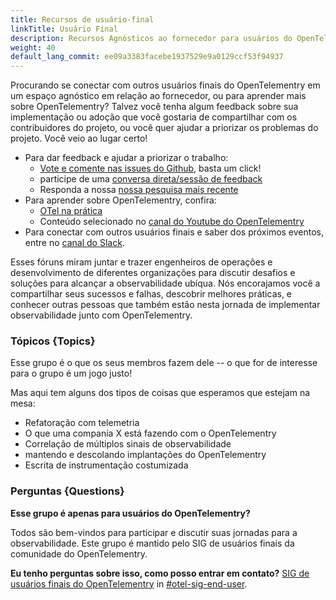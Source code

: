 ```yaml
---
title: Recursos de usuário-final
linkTitle: Usuário Final
description: Recursos Agnósticos ao fornecedor para usuários do OpenTelemetry
weight: 40
default_lang_commit: ee09a3383facebe1937529e9a0129ccf53f94937
---
```


Procurando se conectar com outros usuários finais do OpenTelementry em um espaço agnóstico em relação ao fornecedor, ou para aprender mais sobre OpenTelementry? Talvez você tenha algum feedback sobre sua implementação ou adoção que você gostaria de compartilhar com os contribuidores do projeto, ou você quer ajudar a priorizar os problemas do projeto. Você veio ao lugar certo!

- Para dar feedback e ajudar a priorizar o trabalho:
  - [Vote e comente nas issues do Github](issue-participation/), basta um click!
  - participe de uma [conversa direta/sessão de feedback](interviews-feedback/)
  - Responda a nossa [nossa pesquisa mais recente](feedback-survey/)
- Para aprender sobre OpenTelementry, confira:
  - [OTel na prática](otel-in-pratice/)
  - Conteúdo selecionado no [canal do Youtube do OpenTelementry](https://www.youtube.com/@otel-official)
- Para conectar com outros usuários finais e saber dos próximos eventos, entre no [canal do Slack](slack-channel/).

Esses fóruns miram juntar e trazer engenheiros de operações e desenvolvimento de diferentes organizações para discutir desafios e soluções para alcançar a observabilidade ubíqua. Nós encorajamos você a compartilhar seus sucessos e falhas, descobrir melhores práticas, e conhecer outras pessoas que também estão nesta jornada de implementar observabilidade junto com OpenTelementry.

### Tópicos {Topics}

Esse grupo é o que os seus membros fazem dele -- o que for de interesse para o grupo é um jogo justo! 

Mas aqui tem alguns dos tipos de coisas que esperamos que estejam na mesa:

 - Refatoração com telemetria
 - O que uma compania X está fazendo com o OpenTelementry
 - Correlação de múltiplos sinais de observabilidade
 - mantendo e descolando implantações do OpenTelementry
 - Escrita de instrumentação costumizada

### Perguntas {Questions}

**Esse grupo é apenas para usuários do OpenTelementry?**

Todos são bem-vindos para participar e discutir suas jornadas para a observabilidade. Este grupo é mantido pelo SIG de usuários finais da comunidade do OpenTelementry.

**Eu tenho perguntas sobre isso, como posso entrar em contato?**
[SIG de usuários finais do OpenTelementry](https://github.com/open-telemetry/sig-end-user) in [#otel-sig-end-user](https://cloud-native.slack.com/archives/C01RT3MSWGZ).